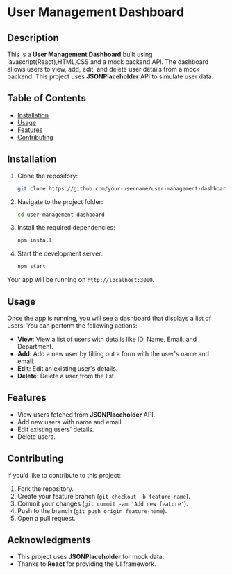 # User Management Dashboard

## Description

This is a **User Management Dashboard** built using javascript(React),HTML,CSS and a mock backend API. The dashboard allows users to view, add, edit, and delete user details from a mock backend. This project uses **JSONPlaceholder** API to simulate user data.

## Table of Contents

- [Installation](#installation)
- [Usage](#usage)
- [Features](#features)
- [Contributing](#contributing)


## Installation

1. Clone the repository:

    ```bash
    git clone https://github.com/your-username/user-management-dashboard.git
    ```

2. Navigate to the project folder:

    ```bash
    cd user-management-dashboard
    ```

3. Install the required dependencies:

    ```bash
    npm install
    ```

4. Start the development server:

    ```bash
    npm start
    ```

Your app will be running on `http://localhost:3000`.

## Usage

Once the app is running, you will see a dashboard that displays a list of users. You can perform the following actions:

- **View**: View a list of users with details like ID, Name, Email, and Department.
- **Add**: Add a new user by filling out a form with the user's name and email.
- **Edit**: Edit an existing user's details.
- **Delete**: Delete a user from the list.

## Features

- View users fetched from **JSONPlaceholder** API.
- Add new users with name and email.
- Edit existing users' details.
- Delete users.

## Contributing

If you’d like to contribute to this project:

1. Fork the repository.
2. Create your feature branch (`git checkout -b feature-name`).
3. Commit your changes (`git commit -am 'Add new feature'`).
4. Push to the branch (`git push origin feature-name`).
5. Open a pull request.



## Acknowledgments

- This project uses **JSONPlaceholder** for mock data.
- Thanks to **React** for providing the UI framework.
